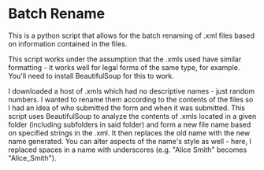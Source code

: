 # Batch Rename
This is a python script that allows for the batch renaming of .xml files based on information contained in the files. 

This script works under the assumption that the .xmls used have similar formatting - it works well for legal forms of the same type, for example. You'll need to install BeautifulSoup for this to work.

I downloaded a host of .xmls which had no descriptive names - just random numbers. I wanted to rename them according to the contents of the files so I had an idea of who submitted the form and when it was submitted. This script uses BeautifulSoup to analyze the contents of .xmls located in a given folder (including subfolders in said folder) and form a new file name based on specified strings in the .xml. It then replaces the old name with the new name generated. You can alter aspects of the name's style as well - here, I replaced spaces in a name with underscores (e.g. "Alice Smith" becomes "Alice_Smith").

